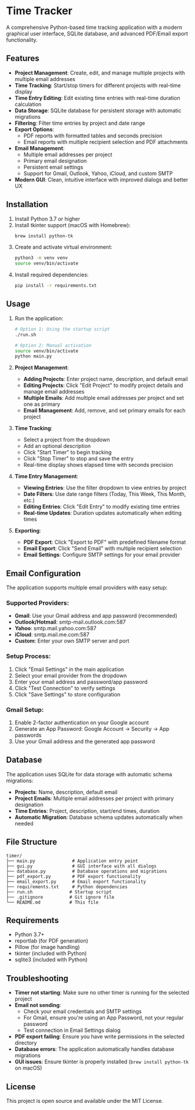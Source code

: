 # Time Tracker

A comprehensive Python-based time tracking application with a modern graphical user interface, SQLite database, and advanced PDF/Email export functionality.

## Features

- **Project Management**: Create, edit, and manage multiple projects with multiple email addresses
- **Time Tracking**: Start/stop timers for different projects with real-time display
- **Time Entry Editing**: Edit existing time entries with real-time duration calculation
- **Data Storage**: SQLite database for persistent storage with automatic migrations
- **Filtering**: Filter time entries by project and date range
- **Export Options**:
  - PDF reports with formatted tables and seconds precision
  - Email reports with multiple recipient selection and PDF attachments
- **Email Management**: 
  - Multiple email addresses per project
  - Primary email designation
  - Persistent email settings
  - Support for Gmail, Outlook, Yahoo, iCloud, and custom SMTP
- **Modern GUI**: Clean, intuitive interface with improved dialogs and better UX

## Installation

1. Install Python 3.7 or higher
2. Install tkinter support (macOS with Homebrew):
   ```bash
   brew install python-tk
   ```
3. Create and activate virtual environment:
   ```bash
   python3 -m venv venv
   source venv/bin/activate
   ```
4. Install required dependencies:
   ```bash
   pip install -r requirements.txt
   ```

## Usage

1. Run the application:
   ```bash
   # Option 1: Using the startup script
   ./run.sh
   
   # Option 2: Manual activation
   source venv/bin/activate
   python main.py
   ```

2. **Project Management**:
   - **Adding Projects**: Enter project name, description, and default email
   - **Editing Projects**: Click "Edit Project" to modify project details and manage email addresses
   - **Multiple Emails**: Add multiple email addresses per project and set one as primary
   - **Email Management**: Add, remove, and set primary emails for each project

3. **Time Tracking**:
   - Select a project from the dropdown
   - Add an optional description
   - Click "Start Timer" to begin tracking
   - Click "Stop Timer" to stop and save the entry
   - Real-time display shows elapsed time with seconds precision

4. **Time Entry Management**:
   - **Viewing Entries**: Use the filter dropdown to view entries by project
   - **Date Filters**: Use date range filters (Today, This Week, This Month, etc.)
   - **Editing Entries**: Click "Edit Entry" to modify existing time entries
   - **Real-time Updates**: Duration updates automatically when editing times

5. **Exporting**:
   - **PDF Export**: Click "Export to PDF" with predefined filename format
   - **Email Export**: Click "Send Email" with multiple recipient selection
   - **Email Settings**: Configure SMTP settings for your email provider

## Email Configuration

The application supports multiple email providers with easy setup:

### **Supported Providers:**
- **Gmail**: Use your Gmail address and app password (recommended)
- **Outlook/Hotmail**: smtp-mail.outlook.com:587
- **Yahoo**: smtp.mail.yahoo.com:587
- **iCloud**: smtp.mail.me.com:587
- **Custom**: Enter your own SMTP server and port

### **Setup Process:**
1. Click "Email Settings" in the main application
2. Select your email provider from the dropdown
3. Enter your email address and password/app password
4. Click "Test Connection" to verify settings
5. Click "Save Settings" to store configuration

### **Gmail Setup:**
1. Enable 2-factor authentication on your Google account
2. Generate an App Password: Google Account → Security → App passwords
3. Use your Gmail address and the generated app password

## Database

The application uses SQLite for data storage with automatic schema migrations:
- **Projects**: Name, description, default email
- **Project Emails**: Multiple email addresses per project with primary designation
- **Time Entries**: Project, description, start/end times, duration
- **Automatic Migration**: Database schema updates automatically when needed

## File Structure

```
timer/
├── main.py              # Application entry point
├── gui.py               # GUI interface with all dialogs
├── database.py          # Database operations and migrations
├── pdf_export.py        # PDF export functionality
├── email_export.py      # Email export functionality
├── requirements.txt     # Python dependencies
├── run.sh              # Startup script
├── .gitignore          # Git ignore file
└── README.md           # This file
```

## Requirements

- Python 3.7+
- reportlab (for PDF generation)
- Pillow (for image handling)
- tkinter (included with Python)
- sqlite3 (included with Python)

## Troubleshooting

- **Timer not starting**: Make sure no other timer is running for the selected project
- **Email not sending**: 
  - Check your email credentials and SMTP settings
  - For Gmail, ensure you're using an App Password, not your regular password
  - Test connection in Email Settings dialog
- **PDF export failing**: Ensure you have write permissions in the selected directory
- **Database errors**: The application automatically handles database migrations
- **GUI issues**: Ensure tkinter is properly installed (`brew install python-tk` on macOS)

## License

This project is open source and available under the MIT License.
